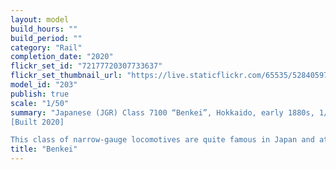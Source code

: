 ```yaml
---
layout: model
build_hours: ""
build_period: ""
category: "Rail"
completion_date: "2020"
flickr_set_id: "72177720307733637"
flickr_set_thumbnail_url: "https://live.staticflickr.com/65535/52840597382_62ec9e6b5e_m.jpg"
model_id: "203"
publish: true
scale: "1/50"
summary: "Japanese (JGR) Class 7100 “Benkei”, Hokkaido, early 1880s, 1/50 scale
[Built 2020]

This class of narrow-gauge locomotives are quite famous in Japan and at least 2 have been preserved in museums. In the mid1970s I built an N-gauge kit of Benkei by Crown (actual scale approx 1/106). When I found a 2nd hand copy of the much more detailed 1/50 Nitto kit, I knew I had to build it. It was a lot more tricky than I had imagined as the tooling dates from 1969."
title: "Benkei"
---
```



